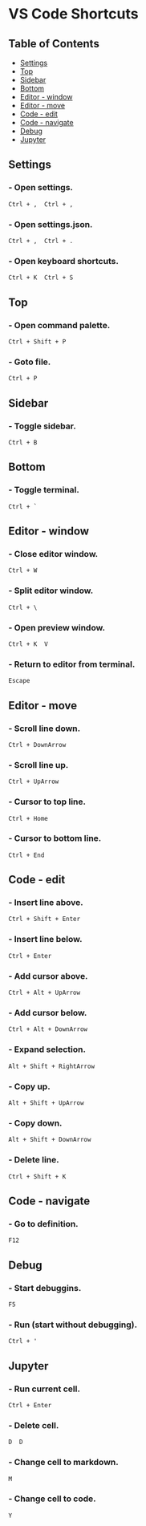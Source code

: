 VS Code Shortcuts
=================

Table of Contents
-----------------

- [Settings](#settings)
- [Top](#top)
- [Sidebar](#sidebar)
- [Bottom](#bottom)
- [Editor - window](#editor---window)
- [Editor - move](#editor---move)
- [Code - edit](#code---edit)
- [Code - navigate](#code---navigate)
- [Debug](#debug)
- [Jupyter](#jupyter)
<!-- - []() -->

Settings
--------

### - Open settings.
    Ctrl + ,  Ctrl + ,
### - Open settings.json.
    Ctrl + ,  Ctrl + .
### - Open keyboard shortcuts.
    Ctrl + K  Ctrl + S

Top
---

### - Open command palette.
    Ctrl + Shift + P
### - Goto file.
    Ctrl + P

Sidebar
-------

### - Toggle sidebar.
    Ctrl + B

Bottom
------

### - Toggle terminal.
    Ctrl + `

Editor - window
---------------

### - Close editor window.
    Ctrl + W
### - Split editor window.
    Ctrl + \
### - Open preview window.
    Ctrl + K  V
### - Return to editor from terminal.
    Escape

Editor - move
-------------

### - Scroll line down.
    Ctrl + DownArrow
### - Scroll line up.
    Ctrl + UpArrow
### - Cursor to top line.
    Ctrl + Home
### - Cursor to bottom line.
    Ctrl + End

Code - edit
-----------

### - Insert line above.
    Ctrl + Shift + Enter
### - Insert line below.
    Ctrl + Enter
### - Add cursor above.
    Ctrl + Alt + UpArrow
### - Add cursor below.
    Ctrl + Alt + DownArrow
### - Expand selection.
    Alt + Shift + RightArrow
### - Copy up.
    Alt + Shift + UpArrow
### - Copy down.
    Alt + Shift + DownArrow
### - Delete line.
    Ctrl + Shift + K

Code - navigate
---------------

### - Go to definition.
    F12

Debug
-----

### - Start debuggins.
    F5
### - Run (start without debugging).
    Ctrl + '

Jupyter
-------

### - Run current cell.
    Ctrl + Enter
### - Delete cell.
    D  D
### - Change cell to markdown.
    M
### - Change cell to code.
    Y

